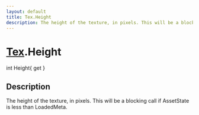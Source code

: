 ```yaml
---
layout: default
title: Tex.Height
description: The height of the texture, in pixels. This will be a blocking call if AssetState is less than LoadedMeta.
---
```

# [Tex]({{site.url}}/Pages/Reference/Tex.html).Height

<div class='signature' markdown='1'>
int Height{ get }
</div>

## Description
The height of the texture, in pixels. This will be a
blocking call if AssetState is less than LoadedMeta.

